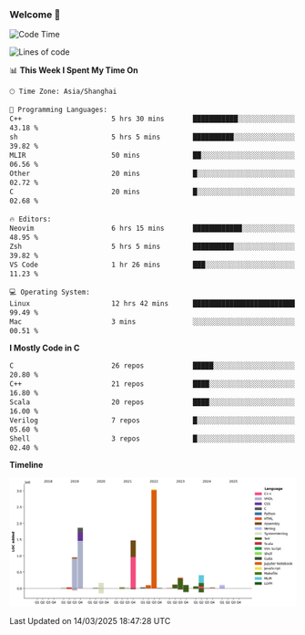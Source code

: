### Welcome 👋

<!--START_SECTION:waka-->
![Code Time](http://img.shields.io/badge/Code%20Time-1%2C854%20hrs%2023%20mins-blue)

![Lines of code](https://img.shields.io/badge/From%20Hello%20World%20I%27ve%20Written-8.8%20million%20lines%20of%20code-blue)

📊 **This Week I Spent My Time On** 

```text
🕑︎ Time Zone: Asia/Shanghai

💬 Programming Languages: 
C++                      5 hrs 30 mins       ███████████░░░░░░░░░░░░░░   43.18 % 
sh                       5 hrs 5 mins        ██████████░░░░░░░░░░░░░░░   39.82 % 
MLIR                     50 mins             ██░░░░░░░░░░░░░░░░░░░░░░░   06.56 % 
Other                    20 mins             █░░░░░░░░░░░░░░░░░░░░░░░░   02.72 % 
C                        20 mins             █░░░░░░░░░░░░░░░░░░░░░░░░   02.68 % 

🔥 Editors: 
Neovim                   6 hrs 15 mins       ████████████░░░░░░░░░░░░░   48.95 % 
Zsh                      5 hrs 5 mins        ██████████░░░░░░░░░░░░░░░   39.82 % 
VS Code                  1 hr 26 mins        ███░░░░░░░░░░░░░░░░░░░░░░   11.23 % 

💻 Operating System: 
Linux                    12 hrs 42 mins      █████████████████████████   99.49 % 
Mac                      3 mins              ░░░░░░░░░░░░░░░░░░░░░░░░░   00.51 % 
```

**I Mostly Code in C** 

```text
C                        26 repos            █████░░░░░░░░░░░░░░░░░░░░   20.80 % 
C++                      21 repos            ████░░░░░░░░░░░░░░░░░░░░░   16.80 % 
Scala                    20 repos            ████░░░░░░░░░░░░░░░░░░░░░   16.00 % 
Verilog                  7 repos             █░░░░░░░░░░░░░░░░░░░░░░░░   05.60 % 
Shell                    3 repos             █░░░░░░░░░░░░░░░░░░░░░░░░   02.40 % 
```



**Timeline**

![Lines of Code chart](https://raw.githubusercontent.com/Bohan-hu/Bohan-hu/master/assets/bar_graph.png)


 Last Updated on 14/03/2025 18:47:28 UTC
<!--END_SECTION:waka-->




